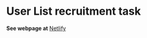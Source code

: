 # User List recruitment task

**See webpage at** [Netlify](https://pedantic-elion-c5001f.netlify.app/)
